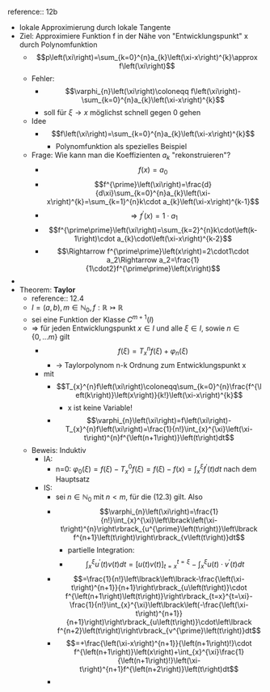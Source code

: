 reference:: 12b

- lokale Approximierung durch lokale Tangente
- Ziel: Approximiere Funktion f in der Nähe von "Entwicklungspunkt" x durch Polynomfunktion
	- $$p\left(\xi\right)=\sum_{k=0}^{n}a_{k}\left(\xi-x\right)^{k}\approx f\left(\xi\right)$$
	- Fehler:
		- $$\varphi_{n}\left(\xi\right)\coloneqq f\left(\xi\right)-\sum_{k=0}^{n}a_{k}\left(\xi-x\right)^{k}$$
		- soll für $\xi\rightarrow x$ möglichst schnell gegen 0 gehen
	- Idee
		- $$f\left(\xi\right)=\sum_{k=0}^{n}a_{k}\left(\xi-x\right)^{k}$$
			- Polynomfunktion als spezielles Beispiel
	- Frage: Wie kann man die Koeffizienten $a_{k}$ "rekonstruieren"?
		- $$f\left(x\right)=a_0$$
		- $$f^{\prime}\left(\xi\right)=\frac{d}{d\xi}\sum_{k=0}^{n}a_{k}\left(\xi-x\right)^{k}=\sum_{k=1}^{n}k\cdot a_{k}\left(\xi-x\right)^{k-1}$$
		- $$\Rightarrow f^{\prime}\left(x\right)=1\cdot a_1$$
		- $$f^{\prime\prime}\left(\xi\right)=\sum_{k=2}^{n}k\cdot\left(k-1\right)\cdot a_{k}\cdot\left(\xi-x\right)^{k-2}$$
		- $$\Rightarrow f^{\prime\prime}\left(x\right)=2\cdot1\cdot a_2\Rightarrow a_2=\frac{1}{1\cdot2}f^{\prime\prime}\left(x\right)$$
-
- Theorem: **Taylor**
	- reference:: 12.4
	- $I=\left(a,b\right),m\in\mathbb{N}_0,f:\mathbb{R}\rightarrowtail\mathbb{R}$
	- sei eine Funktion der Klasse $C^{m+1}\left(I\right)$
	- => für jeden Entwicklungspunkt $x\in I$ und alle $\xi\in I$, sowie $n\in\left\lbrace0,...m\right\rbrace$ gilt
		- $$f\left(\xi\right)=T_{x}^{n}f\left(\xi\right)+\varphi_{n}\left(\xi\right)$$
			- -> Taylorpolynom n-k Ordnung zum Entwicklungspunkt x
		- mit
			- $$T_{x}^{n}f\left(\xi\right)\coloneqq\sum_{k=0}^{n}\frac{f^{\left(k\right)}\left(x\right)}{k!}\left(\xi-x\right)^{k}$$
				- x ist keine Variable!
			- $$\varphi_{n}\left(\xi\right)=f\left(\xi\right)-T_{x}^{n}f\left(\xi\right)=\frac{1}{n!}\int_{x}^{\xi}\left(\xi-t\right)^{n}f^{\left(n+1\right)}\left(t\right)dt$$
	- Beweis: Induktiv
		- IA:
			- n=0: $\varphi_0\left(\xi\right)=f\left(\xi\right)-T_{x}^0f\left(\xi\right)=f\left(\xi\right)-f\left(x\right)=\int_{x}^{\xi}f^{\prime}\left(t\right)dt$ nach dem Hauptsatz
		- IS:
			- sei $n\in\mathbb{N}_0$ mit $n<m$, für die (12.3) gilt. Also
			- $$\varphi_{n}\left(\xi\right)=\frac{1}{n!}\int_{x}^{\xi}\left\lbrack\left(\xi-t\right)^{n}\right\rbrack_{u^{\prime}\left(t\right)}\left\lbrack f^{n+1}\left(t\right)\right\rbrack_{v\left(t\right)}dt$$
				- partielle Integration:
				- $$\int_{x}^{\xi}u^{\prime}\left(t\right)v\left(t\right)dt=\left\lbrack u\left(t\right)v\left(t\right)\right\rbrack_{t=x}^{t=\xi}-\int_{x}^{\xi}u\left(t\right)\cdot v^{\prime}\left(t\right)dt$$
			- $$=\frac{1}{n!}\left\lbrack\left\lbrack-\frac{\left(\xi-t\right)^{n+1}}{n+1}\right\rbrack_{u\left(t\right)}\cdot f^{\left(n+1\right)\left(t\right)}\right\rbrack_{t=x}^{t=\xi}-\frac{1}{n!}\int_{x}^{\xi}\left\lbrack\left(-\frac{\left(\xi-t\right)^{n+1}}{n+1}\right)\right\rbrack_{u\left(t\right)}\cdot\left\lbrack f^{n+2}\left(t\right)\right\rbrack_{v^{\prime}\left(t\right)}dt$$
			- $$=+\frac{\left(\xi-x\right)^{n+1}}{\left(n+1\right)!}\cdot f^{\left(n+1\right)}\left(x\right)+\int_{x}^{\xi}\frac{1}{\left(n+1\right)!}\left(\xi-t\right)^{n+1}f^{\left(n+2\right)}\left(t\right)dt$$
			-